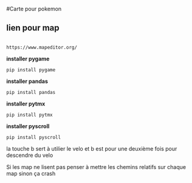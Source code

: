 #Carte pour pokemon

## lien pour map

```

https://www.mapeditor.org/
```

**installer pygame**

```
pip install pygame
```

**installer pandas**

```
pip install pandas
```

**installer pytmx**

```
pip install pytmx
```

**installer pyscroll**

```
pip install pyscroll
```

la touche b sert à utilier le velo et b est pour une deuxième fois pour descendre du velo

Si les map ne lisent pas penser à mettre les chemins relatifs sur chaque map sinon ça crash
